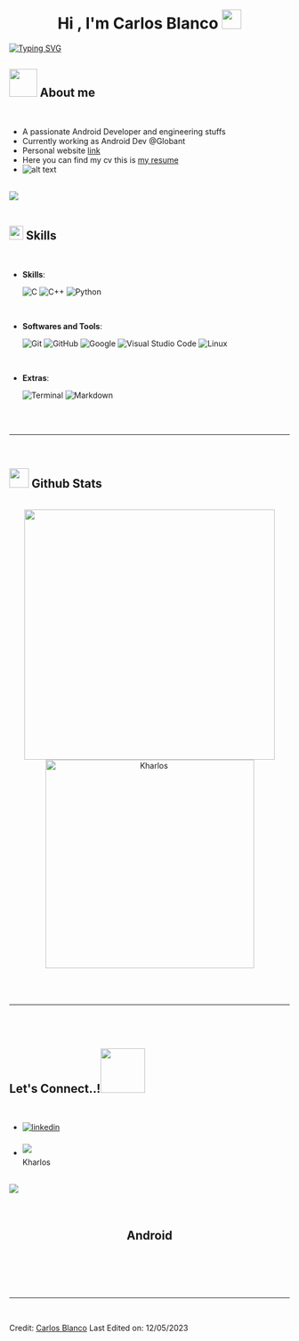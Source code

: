 
<h1 align="center"><b>Hi , I'm Carlos Blanco </b><img src="https://media.giphy.com/media/hvRJCLFzcasrR4ia7z/giphy.gif" width="35"></h1>

[![Typing SVG](https://readme-typing-svg.demolab.com/?font=Time+New+Roman&color=red&size=25&center=true&vCenter=true&width=600&height=100&lines=Carlos+Blanco..&hearts;++;Android+Developer...;Engineer,+PetLover+and+Gamer;Welcome+to+my+github+profile,;Active+Learner/Researcher,;Love+to+learn+new+stuffs..<3)](https://git.io/typing-svg)
<br>



	
## <picture><img src = "https://github.com/Kharlos/raw/assets/about_me.gif" width = 50px></picture> **About me**

<br>

- A passionate Android Developer and engineering stuffs
- Currently working as Android Dev @Globant
- Personal website [link](https://www.Kharlos.ml)
- Here you can find my cv this is [my resume]([https://read.cv/Kharlos](https://firebasestorage.googleapis.com/v0/b/cblanco-3748c.appspot.com/o/cv_cblanco_en.pdf?alt=media&token=fc834afd-1477-4681-bb07-56b06f5ba006))
- ![alt text](gs://cblanco-3748c.appspot.com/us.png)
<br><br>

<img src="https://user-images.githubusercontent.com/73097560/115834477-dbab4500-a447-11eb-908a-139a6edaec5c.gif"><br><br>

## <img src="https://media2.giphy.com/media/QssGEmpkyEOhBCb7e1/giphy.gif?cid=ecf05e47a0n3gi1bfqntqmob8g9aid1oyj2wr3ds3mg700bl&rid=giphy.gif" width ="25"><b> Skills</b>
<br>

<p align="center">

- **Skills**:
    
    ![C](https://img.shields.io/badge/C%20-%232370ED.svg?style=for-the-badge&logo=c&logoColor=white)
    ![C++](https://img.shields.io/badge/C++%20-%2300599C.svg?style=for-the-badge&logo=c%2B%2B&logoColor=white)
    ![Python](https://img.shields.io/badge/Python%20-%2314354C.svg?style=for-the-badge&logo=python&logoColor=white)

<br>   

- **Softwares and Tools**:

    ![Git](https://img.shields.io/badge/git-%23F05033.svg?style=for-the-badge&logo=git&logoColor=white)
    ![GitHub](https://img.shields.io/badge/github-%23121011.svg?style=for-the-badge&logo=github&logoColor=white)
    ![Google](https://img.shields.io/badge/google-%234285F4.svg?style=for-the-badge&logo=google&logoColor=white)
    ![Visual Studio Code](https://img.shields.io/badge/Visual%20Studio%20Code-0078d7.svg?style=for-the-badge&logo=visual-studio-code&logoColor=white)
    ![Linux](https://img.shields.io/badge/Linux-FCC624?style=for-the-badge&logo=linux&logoColor=black) 

<br>

- **Extras**:

    ![Terminal](https://img.shields.io/badge/Terminal-%23054020?style=for-the-badge&logo=gnu-bash&logoColor=white)
    ![Markdown](https://img.shields.io/badge/markdown-%23000000.svg?style=for-the-badge&logo=markdown&logoColor=white)   


</p>

<br>
<br>

-----

<br>


## <img src="https://media.giphy.com/media/iY8CRBdQXODJSCERIr/giphy.gif" width="35"><b> Github Stats </b>
<br>

<div align="center">

<a href="https://github.com/Kharlos">
  <img src="https://github-readme-stats.vercel.app/api?username=Kharlos&include_all_commits=true&count_private=true&show_icons=true&line_height=20&title_color=7A7ADB&icon_color=2234AE&text_color=D3D3D3&bg_color=0,000000,130F40" width="450"/>
  <img src="https://github-readme-stats.vercel.app/api/top-langs?username=Kharlos&show_icons=true&locale=en&layout=compact&line_height=20&title_color=7A7ADB&icon_color=2234AE&text_color=D3D3D3&bg_color=0,000000,130F40" width="375"  alt="Kharlos"/>

</a>
</div>

<br>
<br>
<br>

-----

<br>
<br>

## <b> Let's Connect..!</b><img src="https://github.com/Kharlos/raw/assets/handshake.gif" width ="80">
<br>
<div align='left'>

<ul>

<li>
<a href="https://www.linkedin.com/in/carlos-alberto-blanco-vivas-936552149/" target="_blank">
<img src="https://img.shields.io/badge/linkedin:  Kharlos-%2300acee.svg?color=405DE6&style=for-the-badge&logo=linkedin&logoColor=white" alt=linkedin style="margin-bottom: 5px;"/>
</a>
</li>

<br>

<li>
<a href="mailto:karlosblanco000@gmail.com" target="_blank">
<img src="https://img.shields.io/badge/gmail:  Kharlos-%23EA4335.svg?style=for-the-badge&logo=gmail&logoColor=white" t=mail style="margin-bottom: 5px;" />
</a>
</li>Kharlos
</div>

<br>
<img src="https://user-images.githubusercontent.com/73097560/115834477-dbab4500-a447-11eb-908a-139a6edaec5c.gif">
<br>
<br>
<br>

<div align='center'>

## <b>Android</b>

</div>
<br>
<br>
<br>
<br>

---

<br>

Credit: [Carlos Blanco](https://github.com/Kharlos)
Last Edited on: 12/05/2023